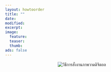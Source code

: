 ```yaml
---
layout: howtoorder
title: ""
date: 
modified:
excerpt:
image:
  feature:
  teaser:
  thumb:
ads: false
---
```

<div style="margin-top:3%">
<center><img src="http://i736.photobucket.com/albums/xx9/Cutieberries/for%20random%20post/howtoorder_zpslbquiyu2.jpg" border="0" alt=" วิธีการสั่งงานภาพวาดดิจิตอล"></center>
</div>